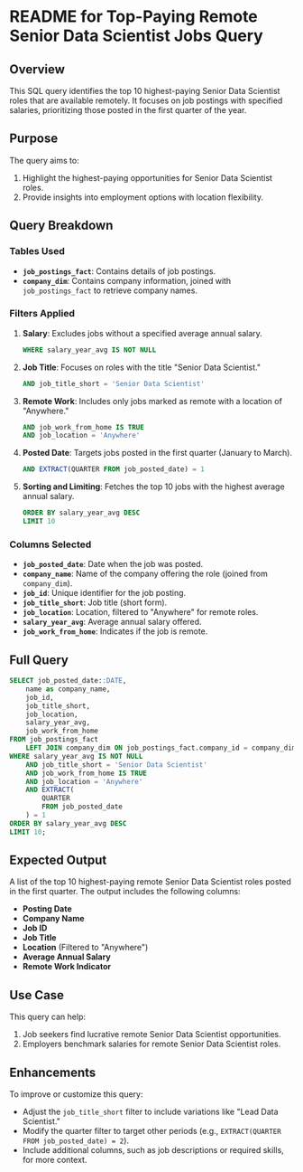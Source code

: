 # README for Top-Paying Remote Senior Data Scientist Jobs Query

## Overview
This SQL query identifies the top 10 highest-paying Senior Data Scientist roles that are available remotely. It focuses on job postings with specified salaries, prioritizing those posted in the first quarter of the year.

## Purpose
The query aims to:
1. Highlight the highest-paying opportunities for Senior Data Scientist roles.
2. Provide insights into employment options with location flexibility.

## Query Breakdown
### **Tables Used**
- **`job_postings_fact`**: Contains details of job postings.
- **`company_dim`**: Contains company information, joined with `job_postings_fact` to retrieve company names.

### **Filters Applied**
1. **Salary**: Excludes jobs without a specified average annual salary.
   ```sql
   WHERE salary_year_avg IS NOT NULL
   ```

2. **Job Title**: Focuses on roles with the title "Senior Data Scientist."
   ```sql
   AND job_title_short = 'Senior Data Scientist'
   ```

3. **Remote Work**: Includes only jobs marked as remote with a location of "Anywhere."
   ```sql
   AND job_work_from_home IS TRUE
   AND job_location = 'Anywhere'
   ```

4. **Posted Date**: Targets jobs posted in the first quarter (January to March).
   ```sql
   AND EXTRACT(QUARTER FROM job_posted_date) = 1
   ```

5. **Sorting and Limiting**: Fetches the top 10 jobs with the highest average annual salary.
   ```sql
   ORDER BY salary_year_avg DESC
   LIMIT 10
   ```

### **Columns Selected**
- **`job_posted_date`**: Date when the job was posted.
- **`company_name`**: Name of the company offering the role (joined from `company_dim`).
- **`job_id`**: Unique identifier for the job posting.
- **`job_title_short`**: Job title (short form).
- **`job_location`**: Location, filtered to "Anywhere" for remote roles.
- **`salary_year_avg`**: Average annual salary offered.
- **`job_work_from_home`**: Indicates if the job is remote.

## Full Query
```sql
SELECT job_posted_date::DATE,
    name as company_name,
    job_id,
    job_title_short,
    job_location,
    salary_year_avg,
    job_work_from_home
FROM job_postings_fact
    LEFT JOIN company_dim ON job_postings_fact.company_id = company_dim.company_id
WHERE salary_year_avg IS NOT NULL
    AND job_title_short = 'Senior Data Scientist'
    AND job_work_from_home IS TRUE
    AND job_location = 'Anywhere'
    AND EXTRACT(
        QUARTER
        FROM job_posted_date
    ) = 1
ORDER BY salary_year_avg DESC
LIMIT 10;
```

## Expected Output
A list of the top 10 highest-paying remote Senior Data Scientist roles posted in the first quarter. The output includes the following columns:
- **Posting Date**
- **Company Name**
- **Job ID**
- **Job Title**
- **Location** (Filtered to "Anywhere")
- **Average Annual Salary**
- **Remote Work Indicator**

## Use Case
This query can help:
1. Job seekers find lucrative remote Senior Data Scientist opportunities.
2. Employers benchmark salaries for remote Senior Data Scientist roles.

## Enhancements
To improve or customize this query:
- Adjust the `job_title_short` filter to include variations like "Lead Data Scientist."
- Modify the quarter filter to target other periods (e.g., `EXTRACT(QUARTER FROM job_posted_date) = 2`).
- Include additional columns, such as job descriptions or required skills, for more context.

